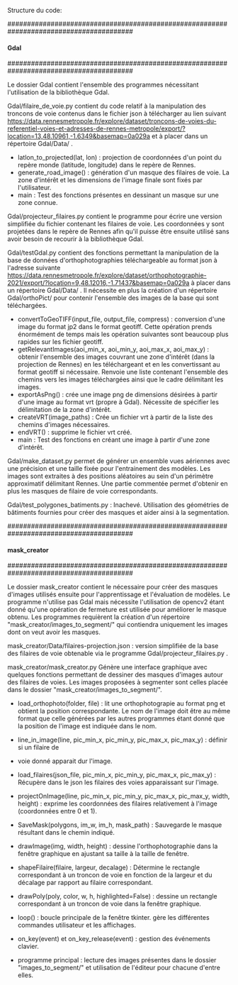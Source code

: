 Structure du code:

########################################################################################
####                                      Gdal                                      ####
########################################################################################

Le dossier Gdal contient l'ensemble des programmes nécessitant l'utilisation de la bibliothèque
Gdal.

Gdal/filaire_de_voie.py contient du code relatif à la manipulation des troncons de voie contenus
dans le fichier json à télécharger au lien suivant
https://data.rennesmetropole.fr/explore/dataset/troncons-de-voies-du-referentiel-voies-et-adresses-de-rennes-metropole/export/?location=13,48.10961,-1.6349&basemap=0a029a
et à placer dans un répertoire Gdal/Data/ .
-	latlon_to_projected(lat, lon) : projection de coordonnées d'un point du repère monde
  (latitude, longitude) dans le repère de Rennes.
-	generate_road_image() : génération d'un masque des filaires de voie. La zone d'intérêt et les
  dimensions de l'image finale sont fixés par l'utilisateur. 
-	main : Test des fonctions présentes en dessinant un masque sur une zone connue.


Gdal/projecteur_filaires.py contient le programme pour écrire une version simplifiée du fichier
contenant les filaires de voie. Les coordonnées y sont projetées dans le repère de Rennes afin
qu'il puisse être ensuite utilisé sans avoir besoin de recourir à la bibliothèque Gdal.

Gdal/testGdal.py contient des fonctions permettant la manipulation de la base de données
d'orthophotographies téléchargeable au format json à l'adresse suivante
https://data.rennesmetropole.fr/explore/dataset/orthophotographie-2021/export/?location=9,48.12016,-1.71437&basemap=0a029a
à placer dans un répertoire Gdal/Data/ .
Il nécessite en plus la création d'un répertoire Gdal/orthoPict/ pour contenir l'ensemble des
images de la base qui sont téléchargées.
-	convertToGeoTIFF(input_file, output_file, compress) : conversion d'une image du format jp2
  dans le format geotiff. Cette opération prends énormément de temps mais les opération
 	suivantes sont beaucoup plus rapides sur les fichier geotiff.
-	getRelevantImages(aoi_min_x, aoi_min_y, aoi_max_x, aoi_max_y) : obtenir l'ensemble des images
  couvrant une zone d'intérêt (dans la projection de Rennes) en les téléchargeant et en les
 	convertissant au format geotiff si nécessaire. Renvoie une liste contenant l'ensemble des
 	chemins vers les images téléchargées ainsi que le cadre délimitant les images.
-	exportAsPng() : crée une image png de dimensions désirées à partir d'une image au format vrt
  (propre à Gdal). Nécessite de spécifier les délimitation de la zone d'intérêt.
-	createVRT(image_paths) : Crée un fichier vrt à partir de la liste des chemins d'images
  nécessaires.
-	endVRT() : supprime le fichier vrt créé.
-	main : Test des fonctions en créant une image à partir d'une zone d'intérêt.

Gdal/make_dataset.py permet de générer un ensemble vues aériennes avec une précision et une
taille fixée pour l'entrainement des modèles. Les images sont extraites à des positions
aléatoires au sein d'un périmètre approximatif délimitant Rennes. Une partie commentée permet
d'obtenir en plus les masques de filaire de voie correspondants.

Gdal/test_polygones_batiments.py : Inachevé. Utilisation des géométries de bâtiments fournies
pour créer des masques et aider ainsi à la segmentation.

########################################################################################
####                                  mask_creator                                  ####
########################################################################################

Le  dossier mask_creator contient le nécessaire pour créer des masques d'images utilisés ensuite
pour l'apprentissage et l'évaluation de modèles. Le programme n'utilise pas Gdal mais nécessite
l'utilisation de opencv2 étant donné qu'une opération de fermeture est utilisée pour améliorer
le masque obtenu. Les programmes requièrent la création d'un répertoire
"mask_creator/images_to_segment/" qui contiendra uniquement les images dont on veut avoir les
masques.

mask_creator/Data/filaires-projection.json : version simplifiée de la base des filaires de voie
obtenable via le programme Gdal/projecteur_filaires.py .

mask_creator/mask_creator.py Génère une interface graphique avec quelques fonctions permettant
de dessiner des masques d'images autour des filaires de voies. Les images proposées à segmenter
sont celles placée dans le dossier "mask_creator/images_to_segment/".
-	load_orthophoto(folder, file) : lit une orthophotograpie au format png et obtient la position
  correspondante. Le nom de l'image doit être au même format que celle générées par les autres
 	programmes étant donné que la position de l'image est indiquée dans le nom.

-	line_in_image(line, pic_min_x, pic_min_y, pic_max_x, pic_max_y) : définir si un filaire de
-	voie donné apparait dur l'image.
-	load_filaires(json_file, pic_min_x, pic_min_y, pic_max_x, pic_max_y) : Récupère dans le json
  les filaires des voies apparaissant sur l'image.
-	projectOnImage(line, pic_min_x, pic_min_y, pic_max_x, pic_max_y, width, height) : exprime les
  coordonnées des filaires relativement à l'image (coordonnées entre 0 et 1).
-	SaveMask(polygons, im_w, im_h, mask_path) : Sauvegarde le masque résultant dans le chemin
  indiqué.
-	drawImage(img, width, height) : dessine l'orthophotographie dans la fenêtre graphique en
  ajustant sa taille à la taille de fenêtre.
-	shapeFilaire(filaire, largeur, decalage) : Détermine le rectangle correspondant à un troncon
  de voie en fonction de la largeur et du décalage par rapport au filaire correspondant.
-	drawPoly(poly, color, w, h, highlighted=False) : dessine un rectangle correspondant à un
  troncon de voie dans la fenêtre graphique.
-	loop() : boucle principale de la fenêtre tkinter. gère les différentes commandes utilisateur
  et les affichages.
-	on_key(event) et on_key_release(event) : gestion des événements clavier.
-	programme principal : lecture des images présentes dans le dossier "images_to_segment/" et
  utilisation de l'éditeur pour chacune d'entre elles.


